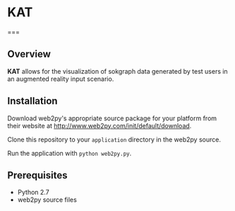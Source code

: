 # KAT
===

## Overview

**KAT** allows for the visualization of sokgraph data generated by test users in an augmented reality input scenario.

## Installation

Download web2py's appropriate source package for your platform from their website at <http://www.web2py.com/init/default/download>. 

Clone this repository to your `application` directory in the web2py source.

Run the application with `python web2py.py`.

## Prerequisites
* Python 2.7
* web2py source files
